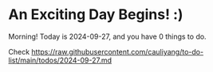 # An Exciting Day Begins! :)

Morning! Today is 2024-09-27, and you have 0 things to do.

Check https://raw.githubusercontent.com/cauliyang/to-do-list/main/todos/2024-09-27.md